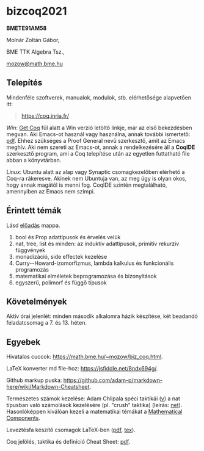 # bizcoq2021

**BMETE91AM58**

Molnár Zoltán Gábor, 

BME TTK Algebra Tsz., 

mozow@math.bme.hu

## Telepítés

Mindenféle szoftverek, manualok, modulok, stb. elérhetősége alapvetően itt:

> https://coq.inria.fr/

_Win_: [Get Coq](https://coq.inria.fr/download) fül alatt a Win verzió letöltő linkje, már az első bekezdésben megvan. Aki Emacs-ot használ vagy használna, annak további ismertető: [pdf](http://staff.ustc.edu.cn/~xyfeng/teaching/TOPL/reading/ProofGeneral.pdf). Ehhez szükséges a Proof General nevű szerkesztő, amit az Emacs meghív. Aki nem szereti az Emacs-ot, annak a rendelkezésére áll a **CoqIDE** szerkesztő program, ami a Coq telepítése után az egyetlen futtatható file abban a könyvtárban.

_Linux_: Ubuntu alatt az alap vagy Synaptic csomagkezelőben elérhető a Coq-ra rákeresve. Akinek nem Ubuntuja van, az meg úgy is olyan okos, hogy annak magától is menni fog. CoqIDE szintén megtalálható, amennyiben az Emacs nem szimpi.

## Érintett témák

<!--
1. óra leírása: [itt](eloadas/1_bevezetes/) és a [.v file](eloadas/1_bevezetes/bizcoq_1.v). (Tanult parancsok és taktikák: Definition, Show Proof, Check, Print, SerachAbout, "match ... with |", reflexivity, unfold ..., apply ..., exact, assumption.)

2. óra leírása: [itt](eloadas/2_bonyolultabb/) és a [.v file](eloadas/2_bonyolultabb/bizcoq_2.v). (Tanult parancsok és taktikák: Structure, "induction x, y; auto; right; discriminate.")

3. óra leírása: [itt](eloadas/3_fák_listák/) és a [.v file](eloadas/3_fák_listák/bizcoq_3.v). (Tanult parancsok és taktikák: Require Import Omega (meg minden), Fixpoint (azaz rekurzív definíció), induction x, simpl, congruence, rewrite IHx.) 
-->

Lásd  [előadás](eloadas) mappa.

1. bool és Prop adattípusok és érvelés velük
2. nat, tree, list és minden: az induktív adattípusok, primitív rekurzív függvények
3. monadizáció, side effectek kezelése
4. Curry--Howard-izomorfizmus, lambda kalkulus és funkcionális programozás
5. matematikai elméletek beprogramozása és bizonyítások
6. egyszerű, polimorf és függő típusok

## Követelmények
Aktív órai jelenlét: minden második alkalomra házik készítése, két beadandó feladatcsomag a 7. és 13. héten. 

## Egyebek

Hivatalos cuccok: https://math.bme.hu/~mozow/biz_coq.html.

LaTeX konverter md file-hoz: https://jsfiddle.net/8ndx694g/.

Github markup puska: https://github.com/adam-p/markdown-here/wiki/Markdown-Cheatsheet.

Természetes számok kezelése: Adam Chlipala spéci taktikái ([v](forrasok/CpdtTactics.v)) a nat típusban való számolások kezelésére (pl. "crush" taktika) (leírás: [net](http://adam.chlipala.net/cpdt/)). Hasonlóképpen kiválóan kezeli a matematikai témákat a [Mathematical Components](https://math-comp.github.io/). 

Leveztésfa készítő csomagok LaTeX-ben ([pdf](latex_sablon/levezetesfa.pdf), [tex](latex_sablon/levezetesfa.tex)).

Coq jelölés, taktika és definíció Cheat Sheet: [pdf](https://www.inf.ed.ac.uk/teaching/courses/tspl/cheatsheet.pdf).
